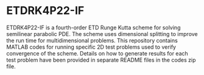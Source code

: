 # ETDRK4P22-IF
ETDRK4P22-IF is a fourth-order ETD Runge Kutta scheme for solving semilinear parabolic PDE. The scheme uses dimensional splitting to improve the run time for multidimensional problems. 
This repository contains MATLAB codes for running specific 2D test problems used to verify convergence of the scheme.
Details on how to generate results for each test problem have been provided in separate README files in the codes zip file. 
